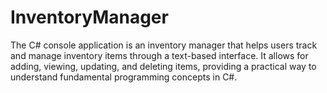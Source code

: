 # InventoryManager
The C# console application is an inventory manager that helps users track and manage inventory items through a text-based interface. It allows for adding, viewing, updating, and deleting items, providing a practical way to understand fundamental programming concepts in C#.
